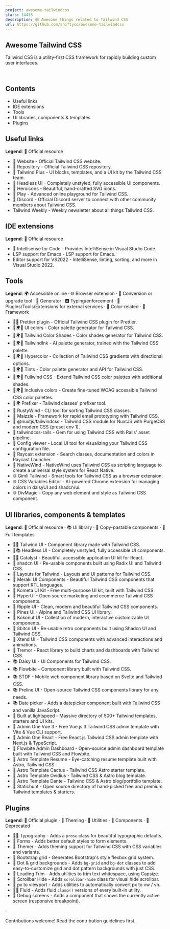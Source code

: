 ```yaml
---
project: awesome-tailwindcss
stars: 14433
description: 😎 Awesome things related to Tailwind CSS
url: https://github.com/aniftyco/awesome-tailwindcss
---
```


  
  
  

Awesome Tailwind CSS
--------------------

Tailwind CSS is a utility-first CSS framework for rapidly building custom user interfaces.  
  
   
  

Contents
--------

-   Useful links
-   IDE extensions
-   Tools
-   UI libraries, components & templates
-   Plugins

Useful links
------------

**Legend**: 💙 Official resource

-   💙 Website - Official Tailwind CSS website.
-   💙 Repository - Official Tailwind CSS repository.
-   💙 Tailwind Plus - UI blocks, templates, and a UI kit by the Tailwind CSS team.
-   💙 Headless UI - Completely unstyled, fully accessible UI components.
-   💙 Heroicons - Beautiful, hand-crafted SVG icons.
-   💙 Play - Advanced online playground for Tailwind CSS.
-   💙 Discord - Official Discord server to connect with other community members about Tailwind CSS.
-   Tailwind Weekly - Weekly newsletter about all things Tailwind CSS.

IDE extensions
--------------

**Legend**: 💙 Official resource

-   💙 Intellisense for Code - Provides IntelliSense in Visual Studio Code.
-   LSP support for Emacs - LSP support for Emacs.
-   Editor support for VS2022 - IntelliSense, linting, sorting, and more in Visual Studio 2022.

Tools
-----

**Legend**: 🌍 Accessible online · 🌐 Browser extension · 🔼 Conversion or upgrade tool · 🔧 Generator · 🅰 Typing/enforcement · 💼 Plugins/Tools/Extensions for external services · 🎨 Color-related · 🚀 Framework

-   💙💼 Prettier plugin - Official Tailwind CSS plugin for Prettier.
-   🎨🌍🔧 UI colors - Color palette generator for Tailwind CSS.
-   🎨🌍🔧 Tailwind Color Shades - Color shades generator for Tailwind CSS.
-   🎨🌍🔧 TailwindInk - AI palette generator, trained with the Tailwind CSS palette.
-   🎨🌍🔧 Hypercolor - Collection of Tailwind CSS gradients with directional options.
-   🎨🌍🔧 Tints - Color palette generator and API for Tailwind CSS.
-   🎨🌍🔧 Fullwind CSS - Extend Tailwind CSS color palettes with additional shades.
-   🎨🌍🔧 Inclusive colors - Create fine-tuned WCAG accessible Tailwind CSS color palettes.
-   🔼🌍 Prefixer - Tailwind classes' prefixer tool.
-   🔼 RustyWind - CLI tool for sorting Tailwind CSS classes.
-   🚀 Maizzle - Framework for rapid email prototyping with Tailwind CSS.
-   💼 @nuxtjs/tailwindcss - Tailwind CSS module for NuxtJS with PurgeCSS and modern CSS (preset env 1).
-   💼 tailwindcss-rails - Gem for using Tailwind CSS with Rails' asset pipeline.
-   💼 Config viewer - Local UI tool for visualizing your Tailwind CSS configuration file.
-   💼 Raycast extension - Search classes, documentation and colors in Raycast Launcher.
-   💼 NativeWind - NativeWind uses Tailwind CSS as scripting language to create a universal style system for React Native.
-   🌐 Gimli Tailwind - Smart tools for Tailwind CSS as a browser extension.
-   🌐 CSS Variables Editor - AI-powered Chrome extension for managing colors in daisyUI and shadcn/ui.
-   🌐 DivMagic - Copy any web element and style as Tailwind CSS component.

UI libraries, components & templates
------------------------------------

**Legend**: 💙 Official resource · 📚 UI library · 🧩 Copy-pastable components · 📁 Full templates

-   💙🧩 Tailwind UI - Component library made with Tailwind CSS.
-   💙📚 Headless UI - Completely unstyled, fully accessible UI components.
-   💙📁 Catalyst - Beautiful, accessible application UI kit for React.
-   🧩 shadcn UI - Re-usable components built using Radix UI and Tailwind CSS.
-   🧩 Layouts for Tailwind - Layouts and UI patterns for Tailwind CSS.
-   🧩 Meraki UI Components - Beautiful Tailwind CSS components that support RTL languages.
-   🧩 Kometa UI Kit - Free multi-purpose UI kit, built with Tailwind CSS.
-   🧩 HyperUI - Open source marketing and ecommerce Tailwind CSS components.
-   🧩 Ripple UI - Clean, modern and beautiful Tailwind CSS components.
-   🧩 Pines UI - Alpine and Tailwind CSS UI library.
-   🧩 Kokonut UI - Collection of modern, interactive customizable UI components.
-   🧩 8bitcn UI - Re-usable retro components built using Shadcn UI and Tailwind CSS.
-   🧩 Xtend UI - Tailwind CSS components with advanced interactions and animations.
-   🧩 Tremor - React library to build charts and dashboards with Tailwind CSS.
-   📚 Daisy UI - UI Components for Tailwind CSS.
-   📚 Flowbite - Component library built with Tailwind CSS.
-   📚 STDF - Mobile web component library based on Svelte and Tailwind CSS.
-   📚 Preline UI - Open-source Tailwind CSS components library for any needs.
-   📚 Date picker - Adds a datepicker component built with Tailwind CSS and vanilla JavaScript.
-   📁 Built at lightspeed - Massive directory of 500+ Tailwind templates, starters and UI kits.
-   📁 Admin One Vue 3 - Free Vue.js 3 Tailwind CSS admin template with Vite & Vue CLI support.
-   📁 Admin One React - Free React.js Tailwind CSS admin template with Next.js & TypeScript.
-   📁 Flowbite Admin Dashboard - Open-source admin dashboard template built with Tailwind CSS and Flowbite.
-   📁 Astro Template Resume - Eye-catching resume template built with Astro, Tailwind CSS.
-   📁 Astro Template Cactus - Tailwind CSS Astro starter template.
-   📁 Astro Template Ovidius - Tailwind CSS & Astro blog template.
-   📁 Astro Template Dante - Tailwind CSS & Astro blog/portfolio template.
-   📁 Statichunt - Open source directory of hand-picked free and premium Tailwind templates & starters.

Plugins
-------

**Legend**: 💙 Official plugin · 🎨 Theming · 💼 Utilities · 🧩 Components · 🛑 Deprecated

-   💙🧩 Typography - Adds a `prose` class for beautiful typographic defaults.
-   💙 Forms - Adds better default styles to form elements.
-   🎨 Themer - Adds theming support for Tailwind CSS with CSS variables and variants.
-   💼 Bootstrap grid - Generates Bootstrap's style flexbox grid system.
-   💼 Dot & grid backgrounds - Adds `bg-grid` and `bg-dot` classes to add easy-to-customize grid and dot pattern backgrounds with just CSS.
-   💼 Leading Trim - Adds utilities to trim text whitespace, using Capsize.
-   💼 Scrollbar Hide - Adds `scrollbar-hide` class for visual hide scrollbar.
-   💼 px to viewport - Adds utilities to automatically convert px to vw / vh.
-   💼🧩 Fluid - Adds fluid `clamp()` versions of every built-in utility.
-   🧩 Debug screens - Adds a component that shows the currently active screen (responsive breakpoint).

  
  
·  
  
Contributions welcome! Read the contribution guidelines first.
